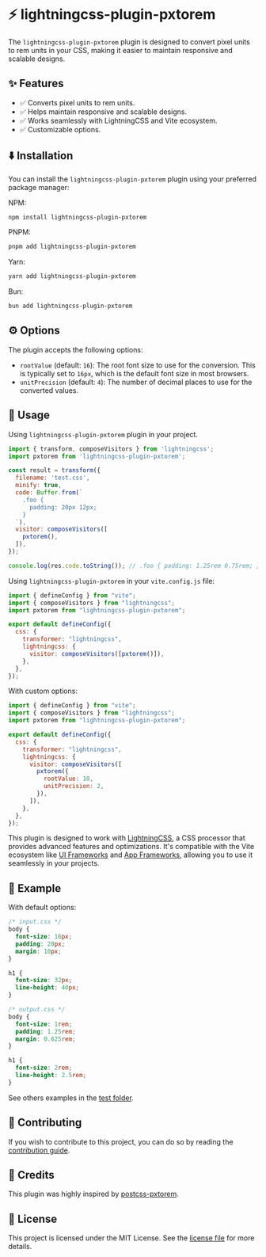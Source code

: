 # ⚡ lightningcss-plugin-pxtorem

The `lightningcss-plugin-pxtorem` plugin is designed to convert pixel units to rem units in your CSS, making it easier to maintain responsive and scalable designs.

## ✨ Features

- ✅ Converts pixel units to rem units.
- ✅ Helps maintain responsive and scalable designs.
- ✅ Works seamlessly with LightningCSS and Vite ecosystem.
- ✅ Customizable options.

## ⬇️ Installation

You can install the `lightningcss-plugin-pxtorem` plugin using your preferred package manager:

NPM:
```sh
npm install lightningcss-plugin-pxtorem
```

PNPM:
```sh
pnpm add lightningcss-plugin-pxtorem
```

Yarn:
```sh
yarn add lightningcss-plugin-pxtorem
```

Bun:
```sh
bun add lightningcss-plugin-pxtorem
```

## ⚙️ Options

The plugin accepts the following options:

- `rootValue` (default: `16`): The root font size to use for the conversion. This is typically set to `16px`, which is the default font size in most browsers.
- `unitPrecision` (default: `4`): The number of decimal places to use for the converted values.

## 🚀 Usage

Using `lightningcss-plugin-pxtorem` plugin in your project.

```js
import { transform, composeVisitors } from 'lightningcss';
import pxtorem from 'lightningcss-plugin-pxtorem';

const result = transform({
  filename: 'test.css',
  minify: true,
  code: Buffer.from(`
    .foo {
      padding: 20px 12px;
    }
  `),
  visitor: composeVisitors([
    pxtorem(),
  ]),
});

console.log(res.code.toString()); // .foo { padding: 1.25rem 0.75rem; }
```

Using `lightningcss-plugin-pxtorem` in your `vite.config.js` file:

```js
import { defineConfig } from "vite";
import { composeVisitors } from "lightningcss";
import pxtorem from "lightningcss-plugin-pxtorem";

export default defineConfig({
  css: {
    transformer: "lightningcss",
    lightningcss: {
      visitor: composeVisitors([pxtorem()]),
    },
  },
});
```

With custom options:

```js
import { defineConfig } from "vite";
import { composeVisitors } from "lightningcss";
import pxtorem from "lightningcss-plugin-pxtorem";

export default defineConfig({
  css: {
    transformer: "lightningcss",
    lightningcss: {
      visitor: composeVisitors([
        pxtorem({
          rootValue: 18,
          unitPrecision: 2,
        }),
      ]),
    },
  },
});
```

This plugin is designed to work with [LightningCSS](https://lightningcss.dev/), a CSS processor that provides advanced features and optimizations. It's compatible with the Vite ecosystem like [UI Frameworks](https://patak.dev/vite/ecosystem.html) and [App Frameworks](https://patak.dev/vite/ecosystem.html#app-frameworks), allowing you to use it seamlessly in your projects.

## 📜 Example

With default options:

```css
/* input.css */
body {
  font-size: 16px;
  padding: 20px;
  margin: 10px;
}

h1 {
  font-size: 32px;
  line-height: 40px;
}
```

```css
/* output.css */
body {
  font-size: 1rem;
  padding: 1.25rem;
  margin: 0.625rem;
}

h1 {
  font-size: 2rem;
  line-height: 2.5rem;
}
```

See others examples in the [test folder](./test/).

## 🤝 Contributing

If you wish to contribute to this project, you can do so by reading the [contribution guide](../../CONTRIBUTING.md).

## 🙌 Credits

This plugin was highly inspired by [postcss-pxtorem](https://github.com/cuth/postcss-pxtorem).

## 📄 License

This project is licensed under the MIT License. See the [license file](../../LICENSE) for more details.
